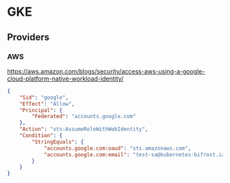 # GKE

## Providers

### AWS

https://aws.amazon.com/blogs/security/access-aws-using-a-google-cloud-platform-native-workload-identity/

```json
{
    "Sid": "google",
    "Effect": "Allow",
    "Principal": {
        "Federated": "accounts.google.com"
    },
    "Action": "sts:AssumeRoleWithWebIdentity",
    "Condition": {
        "StringEquals": {
            "accounts.google.com:oaud": "sts.amazonaws.com",
            "accounts.google.com:email": "test-sa@kubernetes-bifrost.iam.gserviceaccount.com"
        }
    }
}
```
